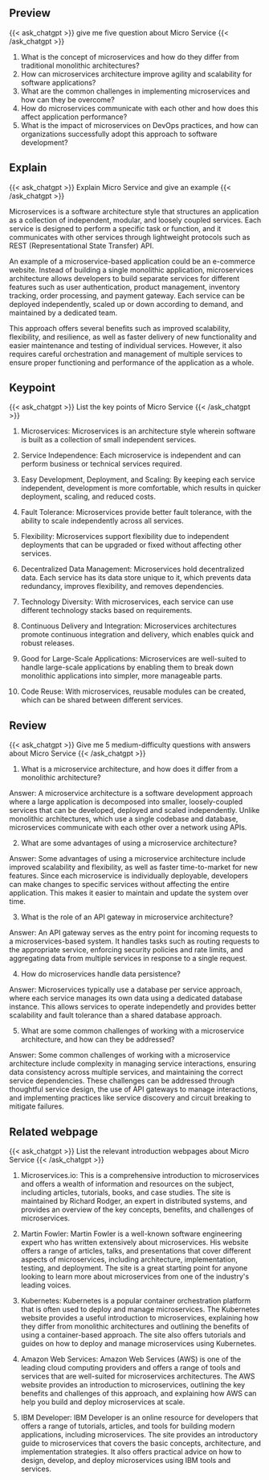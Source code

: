 ## Preview
{{< ask_chatgpt >}}
give me five question about Micro Service
{{< /ask_chatgpt >}}



1. What is the concept of microservices and how do they differ from traditional monolithic architectures?
2. How can microservices architecture improve agility and scalability for software applications?
3. What are the common challenges in implementing microservices and how can they be overcome?
4. How do microservices communicate with each other and how does this affect application performance?
5. What is the impact of microservices on DevOps practices, and how can organizations successfully adopt this approach to software development?   

## Explain
{{< ask_chatgpt >}}
Explain Micro Service and give an example
{{< /ask_chatgpt >}}



Microservices is a software architecture style that structures an application as a collection of independent, modular, and loosely coupled services. Each service is designed to perform a specific task or function, and it communicates with other services through lightweight protocols such as REST (Representational State Transfer) API.

An example of a microservice-based application could be an e-commerce website. Instead of building a single monolithic application, microservices architecture allows developers to build separate services for different features such as user authentication, product management, inventory tracking, order processing, and payment gateway. Each service can be deployed independently, scaled up or down according to demand, and maintained by a dedicated team.

This approach offers several benefits such as improved scalability, flexibility, and resilience, as well as faster delivery of new functionality and easier maintenance and testing of individual services. However, it also requires careful orchestration and management of multiple services to ensure proper functioning and performance of the application as a whole.   

## Keypoint
{{< ask_chatgpt >}}
List the key points of Micro Service
{{< /ask_chatgpt >}}



1. Microservices: Microservices is an architecture style wherein software is built as a collection of small independent services.

2. Service Independence: Each microservice is independent and can perform business or technical services required.

3. Easy Development, Deployment, and Scaling: By keeping each service independent, development is more comfortable, which results in quicker deployment, scaling, and reduced costs.

4. Fault Tolerance: Microservices provide better fault tolerance, with the ability to scale independently across all services.

5. Flexibility: Microservices support flexibility due to independent deployments that can be upgraded or fixed without affecting other services.

6. Decentralized Data Management: Microservices hold decentralized data. Each service has its data store unique to it, which prevents data redundancy, improves flexibility, and removes dependencies.

7. Technology Diversity: With microservices, each service can use different technology stacks based on requirements.

8. Continuous Delivery and Integration: Microservices architectures promote continuous integration and delivery, which enables quick and robust releases.

9. Good for Large-Scale Applications: Microservices are well-suited to handle large-scale applications by enabling them to break down monolithic applications into simpler, more manageable parts.

10. Code Reuse: With microservices, reusable modules can be created, which can be shared between different services.   

## Review
{{< ask_chatgpt >}}
Give me 5 medium-difficulty questions with answers about Micro Service
{{< /ask_chatgpt >}}



1. What is a microservice architecture, and how does it differ from a monolithic architecture?

Answer: A microservice architecture is a software development approach where a large application is decomposed into smaller, loosely-coupled services that can be developed, deployed and scaled independently. Unlike monolithic architectures, which use a single codebase and database, microservices communicate with each other over a network using APIs.

2. What are some advantages of using a microservice architecture?

Answer: Some advantages of using a microservice architecture include improved scalability and flexibility, as well as faster time-to-market for new features. Since each microservice is individually deployable, developers can make changes to specific services without affecting the entire application. This makes it easier to maintain and update the system over time.

3. What is the role of an API gateway in microservice architecture?

Answer: An API gateway serves as the entry point for incoming requests to a microservices-based system. It handles tasks such as routing requests to the appropriate service, enforcing security policies and rate limits, and aggregating data from multiple services in response to a single request.

4. How do microservices handle data persistence?

Answer: Microservices typically use a database per service approach, where each service manages its own data using a dedicated database instance. This allows services to operate independetly and provides better scalability and fault tolerance than a shared database approach.

5. What are some common challenges of working with a microservice architecture, and how can they be addressed?

Answer: Some common challenges of working with a microservice architecture include complexity in managing service interactions, ensuring data consistency across multiple services, and maintaining the correct service dependencies. These challenges can be addressed through thoughtful service design, the use of API gateways to manage interactions, and implementing practices like service discovery and circuit breaking to mitigate failures.   

## Related webpage
{{< ask_chatgpt >}}
List the relevant introduction webpages about Micro Service
{{< /ask_chatgpt >}}



1. Microservices.io: This is a comprehensive introduction to microservices and offers a wealth of information and resources on the subject, including articles, tutorials, books, and case studies. The site is maintained by Richard Rodger, an expert in distributed systems, and provides an overview of the key concepts, benefits, and challenges of microservices.

2. Martin Fowler: Martin Fowler is a well-known software engineering expert who has written extensively about microservices. His website offers a range of articles, talks, and presentations that cover different aspects of microservices, including architecture, implementation, testing, and deployment. The site is a great starting point for anyone looking to learn more about microservices from one of the industry's leading voices.

3. Kubernetes: Kubernetes is a popular container orchestration platform that is often used to deploy and manage microservices. The Kubernetes website provides a useful introduction to microservices, explaining how they differ from monolithic architectures and outlining the benefits of using a container-based approach. The site also offers tutorials and guides on how to deploy and manage microservices using Kubernetes.

4. Amazon Web Services: Amazon Web Services (AWS) is one of the leading cloud computing providers and offers a range of tools and services that are well-suited for microservices architectures. The AWS website provides an introduction to microservices, outlining the key benefits and challenges of this approach, and explaining how AWS can help you build and deploy microservices at scale.

5. IBM Developer: IBM Developer is an online resource for developers that offers a range of tutorials, articles, and tools for building modern applications, including microservices. The site provides an introductory guide to microservices that covers the basic concepts, architecture, and implementation strategies. It also offers practical advice on how to design, develop, and deploy microservices using IBM tools and services.   

